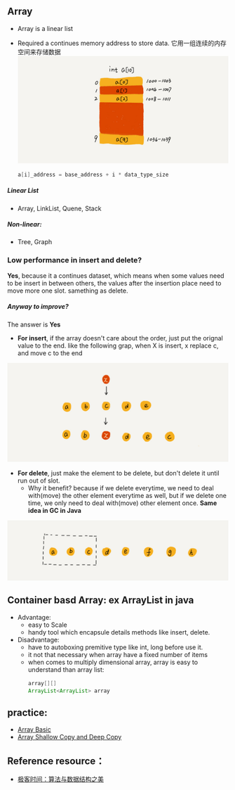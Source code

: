 ## Array
* Array is a linear list
* Required a continues memory address to store data. 它用一组连续的内存空间来存储数据
  ![arrayinmemory](../../asserts/images/arrayinmemory.jpg)

   ```c++
   a[i]_address = base_address + i * data_type_size
   ```

##### Linear List
* Array, LinkList, Quene, Stack
##### Non-linear:
* Tree, Graph

### Low performance in insert and delete?

**Yes**, because it a continues dataset, which means when some values need to be insert in between others, the values after the insertion place need to move more one slot. samething as delete.

##### Anyway to improve?

  The answer is **Yes**
* **For insert**, if the array doesn't care about the order, just put the orignal value to the end. like the following grap, when X is insert, x replace c, and move c to the end

![inserarray](../../asserts/images/insertarray.jpg)

* **For delete**, just make the element to be delete, but don't delete it until run out of slot. 
  * Why it benefit? because if we delete everytime, we need to deal with(move) the other element everytime as well, but if we delete one time, we only need to deal with(move) other element once. **Same idea in GC in Java**

 ![deletearraytogether](../../asserts/images/deletearraytogether.jpg)

## Container basd Array: ex ArrayList in java
* Advantage:
  * easy to Scale
  * handy tool which encapsule details methods like insert, delete.
* Disadvantage:
  * have to autoboxing premitive type like int, long before use it.
  * it not that necessary when array have a fixed number of items
  * when comes to multiply dimensional array, array is easy to understand than array list:
    ```java
    array[][]
    ArrayList<ArrayList> array
    ```

## practice:

* [Array Basic](array.js)
* [Array Shallow Copy and Deep Copy](arraycopy.js)

## Reference resource：
* [极客时间：算法与数据结构之美](https://time.geekbang.org/column/126)
